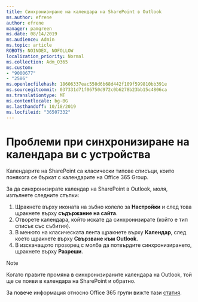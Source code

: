 ```yaml
---
title: Синхронизиране на календара на SharePoint в Outlook
ms.author: efrene
author: efrene
manager: pamgreen
ms.date: 08/14/2019
ms.audience: Admin
ms.topic: article
ROBOTS: NOINDEX, NOFOLLOW
localization_priority: Normal
ms.collection: Adm_O365
ms.custom:
- "9000677"
- "2586"
ms.openlocfilehash: 18606337eac550d6b68d442f109f599810bb391e
ms.sourcegitcommit: 037331d71f06750d972c0b6278b23bb15c4806ca
ms.translationtype: MT
ms.contentlocale: bg-BG
ms.lasthandoff: 10/18/2019
ms.locfileid: "36507332"
---
```

# <a name="issues-synchronizing-your-calendar-to-devices"></a>Проблеми при синхронизиране на календара ви с устройства

Календарите на SharePoint са класически типове списъци, които понякога се бъркат с календарите на Office 365 Group.

За да синхронизирате календар на SharePoint в Outlook, моля, изпълнете следните стъпки:

1. Щракнете върху иконата на зъбно колело за **Настройки** и след това щракнете върху **съдържание на сайта**.
2. Отворете календара, който искате да синхронизирате (който е тип списък със събития).
3. В менюто на класическата лента щракнете върху **Календар**, след което щракнете върху **Свързване към Outlook**.
4. В изскачащото прозорец с молба да потвърдите синхронизирането, щракнете върху **Разреши**.

>[!Note]
> Когато правите промяна в синхронизираните календара на Outlook, той ще се появи в календара на SharePoint и обратно.

За повече информация относно Office 365 групи вижте тази [статия](https://support.office.com/article/Learn-about-Office-365-groups-b565caa1-5c40-40ef-9915-60fdb2d97fa2).
